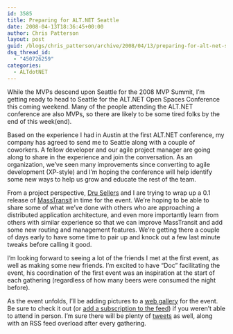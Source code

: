 ```yaml
---
id: 3585
title: Preparing for ALT.NET Seattle
date: 2008-04-13T18:36:45+00:00
author: Chris Patterson
layout: post
guid: /blogs/chris_patterson/archive/2008/04/13/preparing-for-alt-net-seattle.aspx
dsq_thread_id:
  - "450726259"
categories:
  - ALTdotNET
---
```

While the MVPs descend upon Seattle for the 2008 MVP Summit, I&#8217;m getting ready to head to Seattle for the ALT.NET Open Spaces Conference this coming weekend. Many of the people attending the ALT.NET conference are also MVPs, so there are likely to be some tired folks by the end of this week(end). 

Based on the experience I had in Austin at the first ALT.NET conference, my company has agreed to send me to Seattle along with a couple of coworkers. A fellow developer and our agile project manager are going along to share in the experience and join the conversation. As an organization, we&#8217;ve seen many improvements since converting to agile development (XP-style) and I&#8217;m hoping the conference will help identify some new ways to help us grow and educate the rest of the team.

From a project perspective, [Dru Sellers](http://geekswithblogs.net/dsellers/Default.aspx) and I are trying to wrap up a 0.1 release of [MassTransit](http://code.google.com/p/masstransit/) in time for the event. We&#8217;re hoping to be able to share some of what we&#8217;ve done with others who are approaching a distributed application architecture, and even more importantly learn from others with similar experience so that we can improve MassTransit and add some new routing and management features. We&#8217;re getting there a couple of days early to have some time to pair up and knock out a few last minute tweaks before calling it good.

I&#8217;m looking forward to seeing a lot of the friends I met at the first event, as well as making some new friends. I&#8217;m excited to have &#8220;Doc&#8221; facilitating the event, his coordination of the first event was an inspiration at the start of each gathering (regardless of how many beers were consumed the night before).

As the event unfolds, I&#8217;ll be adding pictures to a [web gallery](http://gallery.mac.com/phatboyg#100043) for the event. Be sure to check it out (or [add a subscription to the feed](feed://gallery.mac.com/phatboyg/100043/?webdav-method=truthget&feedfmt=recentrss&aggregate=-1)) if you weren&#8217;t able to attend in person. I&#8217;m sure there will be plenty of [tweets](http://twitter.com/PhatBoyG) as well, along with an RSS feed overload after every gathering.